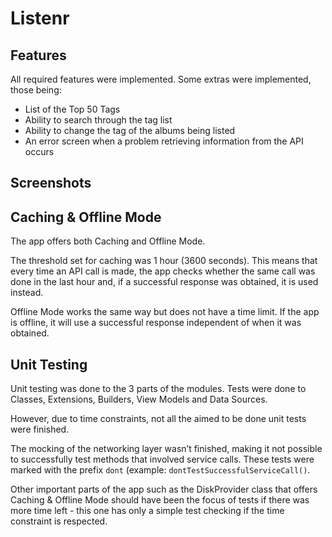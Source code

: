 # Listenr

## Features
All required features were implemented. Some extras were implemented, those being:

* List of the Top 50 Tags
* Ability to search through the tag list
* Ability to change the tag of the albums being listed
* An error screen when a problem retrieving information from the API occurs

## Screenshots


## Caching & Offline Mode
The app offers both Caching and Offline Mode.

The threshold set for caching was 1 hour (3600 seconds). This means that every time an API call is made, the app checks whether the same call was done in the last hour and, if a successful response was obtained, it is used instead.

Offline Mode works the same way but does not have a time limit. If the app is offline, it will use a successful response independent of when it was obtained.

## Unit Testing
Unit testing was done to the 3 parts of the modules. Tests were done to Classes, Extensions, Builders, View Models and Data Sources.

However, due to time constraints, not all the aimed to be done unit tests were finished.

The mocking of the networking layer wasn’t finished, making it not possible to successfully test methods that involved service calls. These tests were marked with the prefix `dont` (example: `dontTestSuccessfulServiceCall()`.

Other important parts of the app such as the DiskProvider class that offers Caching & Offline Mode should have been the focus of tests if there was more time left - this one has only a simple test checking if the time constraint is respected.
